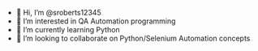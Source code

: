 - 👋 Hi, I’m @sroberts12345
- 👀 I’m interested in QA Automation programming
- 🌱 I’m currently learning Python
- 💞️ I’m looking to collaborate on Python/Selenium Automation concepts


<!---
sroberts12345/sroberts12345 is a ✨ special ✨ repository because its `README.md` (this file) appears on your GitHub profile.
You can click the Preview link to take a look at your changes.
--->
